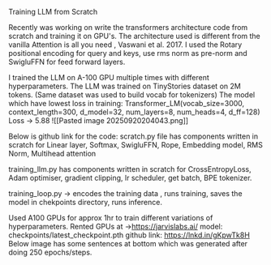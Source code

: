 
Training LLM from Scratch

Recently was working on write the transformers architecture code from scratch and training it on GPU's. The architecture used is different from the vanilla Attention is all you need , Vaswani et al. 2017. I used the Rotary positional encoding for query and keys, use rms norm as pre-norm and SwigluFFN for feed forward layers.

I trained the LLM on A-100 GPU multiple times with different hyperparameters. The LLM was trained on TinyStories dataset on 2M tokens. (Same dataset was used to build vocab for tokenizers)
The model which have lowest loss in training:
Transformer_LM(vocab_size=3000, context_length=300, d_model=32, num_layers=8, num_heads=4, d_ff=128)
 Loss -> 5.88
![[Pasted image 20250920204043.png]]

Below is github link for the code:
scratch.py file has components written in scratch for
Linear layer, Softmax, SwigluFFN, Rope, Embedding model, RMS Norm, Multihead attention

training_llm.py has components written in scratch for
CrossEntropyLoss, Adam optimiser, gradient clipping, lr scheduler, get batch, BPE tokenizer.

training_loop.py -> encodes the training data , runs training, saves the model in chekpoints directory, runs inference.

Used A100 GPUs for approx 1hr to train different variations of hyperparameters.
Rented GPUs at ->https://jarvislabs.ai/
model: checkpoints/latest_checkpoint.pth
github link: https://lnkd.in/gKpwTk8H
Below image has some sentences at bottom which was generated after doing 250 epochs/steps.
